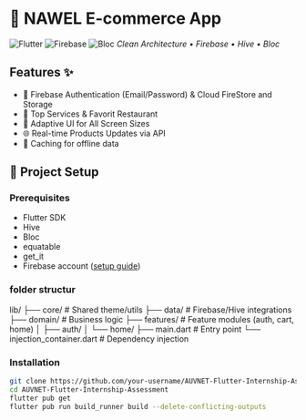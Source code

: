 # 🛒 NAWEL E-commerce App  
![Flutter](https://img.shields.io/badge/Flutter-3.19-blue)
![Firebase](https://img.shields.io/badge/Firebase-Emulator-orange)
![Bloc](https://img.shields.io/badge/State%20Management-Bloc-purple)
*Clean Architecture • Firebase • Hive • Bloc*

## Features ✨
- 🔐 Firebase Authentication (Email/Password) & Cloud FireStore and Storage
- 📰 Top Services & Favorit Restaurant
- 📱 Adaptive UI for All Screen Sizes
- 🌐 Real-time Products Updates via API
- 📑 Caching for offline data

## 🚀 Project Setup  
### Prerequisites  
- Flutter SDK
- Hive
- Bloc
- equatable
- get_it
- Firebase account ([setup guide](https://firebase.google.com))

### folder structur
lib/
├── core/              # Shared theme/utils
├── data/              # Firebase/Hive integrations
├── domain/            # Business logic
├── features/          # Feature modules (auth, cart, home)
│   ├── auth/
│   └── home/
├── main.dart          # Entry point
└── injection_container.dart # Dependency injection


### Installation  
```bash
git clone https://github.com/your-username/AUVNET-Flutter-Internship-Assessment.git
cd AUVNET-Flutter-Internship-Assessment
flutter pub get
flutter pub run build_runner build --delete-conflicting-outputs



